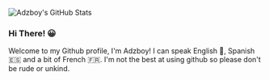 ![Adzboy's GitHub Stats](https://github-readme-stats.vercel.app/api?username=Adzboy&show_icons=true&bg_color=0,33A1FD,FDCA40&title_color=fff&text_color=fff&icon_color=E5E7E9&hide_border=true)

### Hi There! 😀

Welcome to my Github profile, I'm Adzboy! I can speak English 🏴󠁧󠁢󠁥󠁮󠁧󠁿, Spanish 🇪🇸 and a bit of French 🇫🇷. I'm not the best at using github so please don't be rude or unkind.
